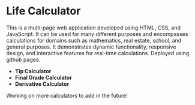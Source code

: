 # Life Calculator

This is a multi-page web application developed using HTML, CSS, and JavaScript. It can be used for many different purposes and encompasses calculations for domains such as mathematics, real estate, school, and general purposes. It demonstrates dynamic functionality, responsive design, and interactive features for real-time calculations. Deployed using github pages.

- **Tip Calculator**
- **Final Grade Calculator**
- **Derivative Calculator**

Working on more calculators to add in the future!
